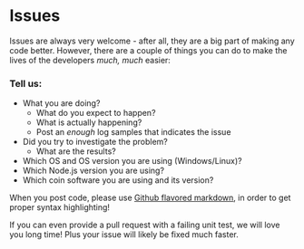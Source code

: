 # Issues
Issues are always very welcome - after all, they are a big part of making any code better. However, there are a couple of things you can do to make the lives of the developers _much, much_ easier:

### Tell us:

* What you are doing?
  * What do you expect to happen?
  * What is actually happening?
  * Post an _enough_ log samples that indicates the issue
* Did you try to investigate the problem?
  * What are the results?
* Which OS and OS version you are using (Windows/Linux)?
* Which Node.js version you are using?
* Which coin software you are using and its version?

When you post code, please use [Github flavored markdown](https://help.github.com/articles/github-flavored-markdown), in order to get proper syntax highlighting!

If you can even provide a pull request with a failing unit test, we will love you long time! Plus your issue will likely be fixed much faster.
